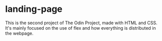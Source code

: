 # landing-page

This is the second project of The Odin Project, made with HTML and CSS. It's mainly focused on the use of flex and how everything is distributed in the webpage.